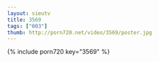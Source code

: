 ```yaml
--- 
layout: sieutv
title: 3569
tags: ["003"]
thumb: http://porn720.net/video/3569/poster.jpg
---
```

{% include porn720 key="3569" %} 
